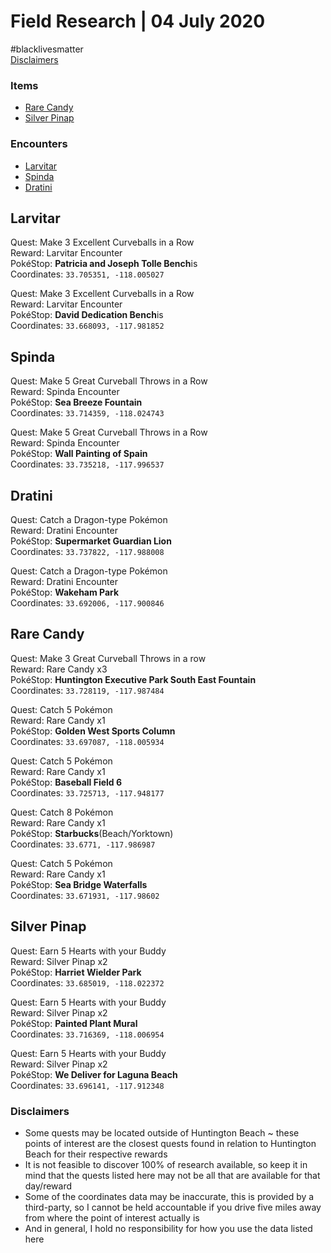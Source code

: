 ﻿# Field Research | 04 July 2020
#blacklivesmatter<br/>
[Disclaimers](https://github.com/naplesyrup/neuroticniantic/blob/master/research.md#disclaimers)

### Items
* [Rare Candy](https://github.com/naplesyrup/neuroticniantic/blob/master/research.md#rare-candy)
* [Silver Pinap](https://github.com/naplesyrup/neuroticniantic/blob/master/research.md#silver-pinap)
### Encounters
- [Larvitar](https://github.com/naplesyrup/neuroticniantic/blob/master/research.md#larvitar)
- [Spinda](https://github.com/naplesyrup/neuroticniantic/blob/master/research.md#spinda)
- [Dratini](https://github.com/naplesyrup/neuroticniantic/blob/master/research.md#dratini)

## Larvitar

Quest: Make 3 Excellent Curveballs in a Row<br/>
Reward: Larvitar Encounter<br/>
PokéStop: **Patricia and Joseph Tolle Bench**is <br/>
Coordinates: ``33.705351, -118.005027``

Quest: Make 3 Excellent Curveballs in a Row<br/>
Reward: Larvitar Encounter<br/>
PokéStop: **David Dedication Bench**is <br/>
Coordinates: ``33.668093, -117.981852``

## Spinda

Quest: Make 5 Great Curveball Throws in a Row<br/>
Reward: Spinda Encounter<br/>
PokéStop: **Sea Breeze Fountain**<br/>
Coordinates: ``33.714359, -118.024743``

Quest: Make 5 Great Curveball Throws in a Row<br/>
Reward: Spinda Encounter<br/>
PokéStop: **Wall Painting of Spain**<br/>
Coordinates: ``33.735218, -117.996537``


## Dratini

Quest: Catch a Dragon-type Pokémon<br/>
Reward: Dratini Encounter<br/>
PokéStop: **Supermarket Guardian Lion**<br/>
Coordinates: ``33.737822, -117.988008``


Quest: Catch a Dragon-type Pokémon<br/>
Reward: Dratini Encounter<br/>
PokéStop: **Wakeham Park**<br/>
Coordinates: ``33.692006, -117.900846``

## Rare Candy

Quest: Make 3 Great Curveball Throws in a row<br/>
Reward: Rare Candy x3<br/>
PokéStop: **Huntington Executive Park South East Fountain**<br/>
Coordinates: ``33.728119, -117.987484``


Quest: Catch 5 Pokémon<br/>
Reward: Rare Candy x1<br/>
PokéStop: **Golden West Sports Column**<br/>
Coordinates: ``33.697087, -118.005934``


Quest: Catch 5 Pokémon<br/>
Reward: Rare Candy x1<br/>
PokéStop: **Baseball Field 6**<br/>
Coordinates: ``33.725713, -117.948177``

Quest: Catch 8 Pokémon<br/>
Reward: Rare Candy x1<br/>
PokéStop: **Starbucks**(Beach/Yorktown)<br/>
Coordinates: ``33.6771, -117.986987``

Quest: Catch 5 Pokémon<br/>
Reward: Rare Candy x1<br/>
PokéStop: **Sea Bridge Waterfalls**<br/>
Coordinates: ``33.671931, -117.98602``



## Silver Pinap

Quest: Earn 5 Hearts with your Buddy<br/>
Reward: Silver Pinap x2<br/>
PokéStop: **Harriet Wielder Park**<br/>
Coordinates:  ``33.685019, -118.022372``


Quest: Earn 5 Hearts with your Buddy<br/>
Reward: Silver Pinap x2<br/>
PokéStop: **Painted Plant Mural**<br/>
Coordinates:  ``33.716369, -118.006954``



Quest: Earn 5 Hearts with your Buddy<br/>
Reward: Silver Pinap x2<br/>
PokéStop: **We Deliver for Laguna Beach**<br/>
Coordinates:  ``33.696141, -117.912348``

### Disclaimers
* Some quests may be located outside of Huntington Beach ~ these points of interest are the closest quests found in relation to Huntington Beach for their respective rewards
* It is not feasible to discover 100% of research available, so keep it in mind that the quests listed here may not be all that are available for that day/reward
* Some of the coordinates data may be inaccurate, this is provided by a third-party, so I cannot be held accountable if you drive five miles away from where the point of interest actually is
* And in general, I hold no responsibility for how you use the data listed here

